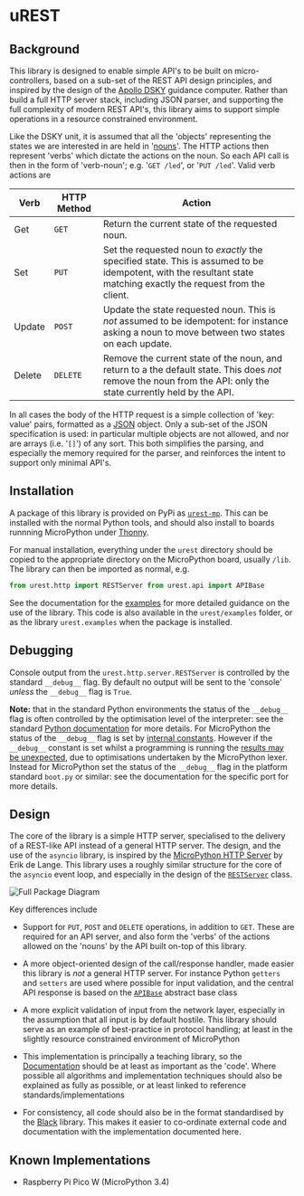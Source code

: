 # uREST

## Background

This library is designed to enable simple API's to be built on micro-controllers, based on a sub-set of the REST API design principles, and inspired by the design of the [Apollo DSKY](https://history-computer.com/apollo-guidance-computer/) guidance computer. Rather than build a full HTTP server stack, including JSON parser, and supporting the full complexity of modern REST API's, this library aims to support simple operations in a resource constrained environment.

Like the DSKY unit, it is assumed that all the 'objects' representing the states we are interested in are held in '[nouns](https://dlove24.github.io/urest/urest/api/base.html)'. The HTTP actions then represent 'verbs' which dictate the actions on the noun. So each API call is then in the form of 'verb-noun'; e.g. '`GET /led`', or '`PUT /led`'. Valid verb actions are

| Verb | HTTP Method | Action |
| --- | --- | --- |
| Get | `GET` | Return the current state of the requested noun. |
| Set | `PUT` | Set the requested noun to _exactly_ the specified state. This is assumed to be idempotent, with the resultant state matching exactly the request from the client. |
| Update | `POST` | Update the state requested noun. This is _not_ assumed to be idempotent: for instance asking a noun to move between two states on each update. |
| Delete | `DELETE` | Remove the current state of the noun, and return to a the default state. This does _not_ remove the noun from the API: only the state currently held by the API. |

In all cases the body of the HTTP request is a simple collection of 'key: value' pairs, formatted as a [JSON](https://www.json.org/json-en.html) object. Only a sub-set of the JSON specification is used: in particular multiple objects are not allowed, and nor are arrays (i.e. '`[]`') of any sort. This both simplifies the parsing, and especially the memory required for the parser, and reinforces the intent to support only minimal API's.

## Installation

A package of this library is provided on PyPi as [`urest-mp`](https://pypi.org/project/urest-mp/). This can be installed with the normal Python tools, and should also install to boards runnning MicroPython under [Thonny](https://thonny.org/).

For manual installation, everything under the `urest` directory should be copied to the appropriate directory on the MicroPython board, usually `/lib`. The library can then be imported as normal, e.g.

````python
from urest.http import RESTServer from urest.api import APIBase
````

See the documentation for the [examples](https://dlove24.github.io/urest/urest/examples/index.html) for more detailed guidance on the use of the library. This code is also available in the `urest/examples` folder, or as the library `urest.examples` when the package is installed.

## Debugging

Console output from the `urest.http.server.RESTServer` is controlled by the standard `__debug__` flag. By default no output will be sent to the 'console' _unless_ the `__debug__` flag is `True`.

**Note:** that in the standard Python environments the status of the `__debug__` flag is often controlled by the optimisation level of the interpreter: see the standard [Python documentation](https://docs.python.org/3/using/cmdline.html#cmdoption-O) for more details. For MicroPython the status of the `__debug__` flag is set by [internal constants](https://docs.micropython.org/en/latest/library/micropython.html#micropython.opt_level). However if the `__debug__` constant is set whilst a programming is running the [results may be unexpected](https://forum.micropython.org/viewtopic.php?t=6839), due to optimisations undertaken by the MicroPython lexer. Instead for MicroPython set the status of the `__debug__` flag in the platform standard `boot.py` or similar: see the documentation for the specific port for more details.

## Design

The core of the library is a simple HTTP server, specialised to the delivery of a REST-like API instead of a general HTTP server. The design, and the use of the `asyncio` library, is inspired by the [MicroPython HTTP Server](https://github.com/erikdelange/MicroPython-HTTP-Server) by Erik de Lange. This library uses a roughly similar structure for the core of the `asyncio` event loop, and especially in the design of the [`RESTServer`](https://dlove24.github.io/urest/urest/http/server.html) class.

![Full Package Diagram](/media/urest.svg)

Key differences include

- Support for `PUT`, `POST` and `DELETE` operations, in addition to `GET`. These are required for an API server, and also form the 'verbs' of the actions allowed on the 'nouns' by the API built on-top of this library.

- A more object-oriented design of the call/response handler, made easier this library is _not_ a general HTTP server. For instance Python `getters` and `setters` are used where possible for input validation, and the central API response is based on the [`APIBase`](https://dlove24.github.io/urest/urest/api/base.html) abstract base class

- A more explicit validation of input from the network layer, especially in the assumption that all input is by default hostile. This library should serve as an example of best-practice in protocol handling; at least in the slightly resource constrained environment of MicroPython

- This implementation is principally a teaching library, so the [Documentation](https://dlove24.github.io/urest/urest) should be at least as important as the 'code'. Where possible all algorithms and implementation techniques should also be explained as fully as possible, or at least linked to reference standards/implementations

- For consistency, all code should also be in the format standardised by the [Black](https://github.com/psf/black) library. This makes it easier to co-ordinate external code and documentation with the implementation documented here.

## Known Implementations

- Raspberry Pi Pico W (MicroPython 3.4)
